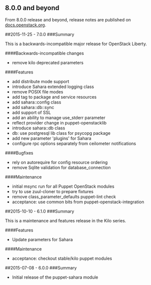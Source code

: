 ## 8.0.0 and beyond

From 8.0.0 release and beyond, release notes are published on
[docs.openstack.org](https://docs.openstack.org/releasenotes/puppet-sahara/).

##2015-11-25 - 7.0.0
###Summary

This is a backwards-incompatible major release for OpenStack Liberty.

####Backwards-incompatible changes
- remove kilo deprecated parameters

####Features
- add distribute mode support
- introduce Sahara extended logging class
- remove POSIX file modes
- add tag to package and service resources
- add sahara::config class
- add sahara::db::sync
- add support of SSL
- add an ability to manage use_stderr parameter
- reflect provider change in puppet-openstacklib
- introduce sahara::db class
- db: use postgresql lib class for psycopg package
- add new parameter 'plugins' for Sahara
- configure rpc options separately from ceilometer notifications

####Bugfixes
- rely on autorequire for config resource ordering
- remove Sqlite validation for database_connection

####Maintenance
- initial msync run for all Puppet OpenStack modules
- try to use zuul-cloner to prepare fixtures
- remove class_parameter_defaults puppet-lint check
- acceptance: use common bits from puppet-openstack-integration

##2015-10-10 - 6.1.0
###Summary

This is a maintenance and features release in the Kilo series.

####Features
- Update parameters for Sahara

####Maintenance
- acceptance: checkout stable/kilo puppet modules

##2015-07-08 - 6.0.0
###Summary

- Initial release of the puppet-sahara module
